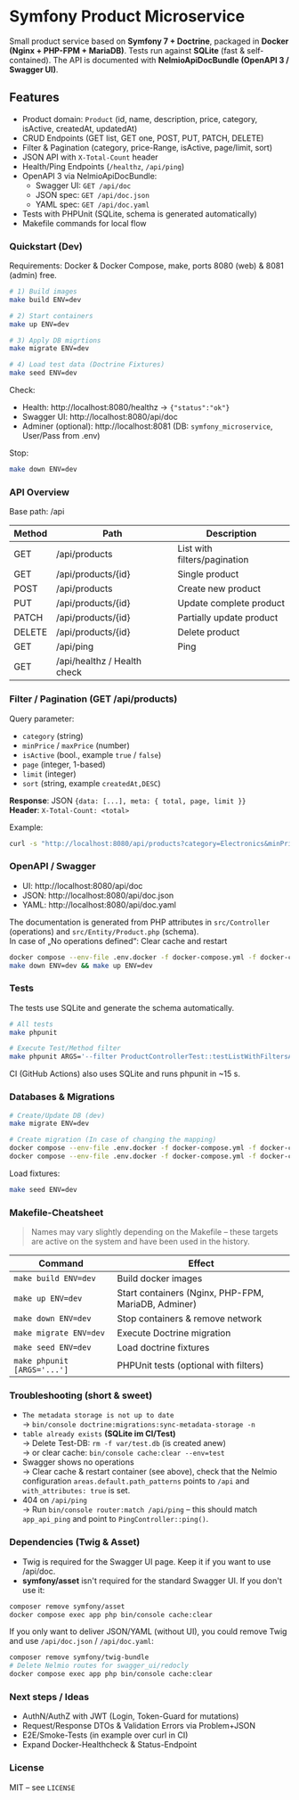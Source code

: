 # Symfony Product Microservice
Small product service based on **Symfony 7 + Doctrine**, packaged in **Docker (Nginx + PHP-FPM + MariaDB)**.
Tests run against **SQLite** (fast & self-contained). The API is documented with **NelmioApiDocBundle (OpenAPI 3 / Swagger UI)**.

## Features
* Product domain: ``Product`` (id, name, description, price, category, isActive, createdAt, updatedAt)
* CRUD Endpoints (GET list, GET one, POST, PUT, PATCH, DELETE)
* Filter & Pagination (category, price-Range, isActive, page/limit, sort)
* JSON API with ``X-Total-Count`` header
* Health/Ping Endpoints (``/healthz``, ``/api/ping``)
* OpenAPI 3 via NelmioApiDocBundle:
    * Swagger UI: ``GET /api/doc``
    * JSON spec: ``GET /api/doc.json``
    * YAML spec: ``GET /api/doc.yaml``
* Tests with PHPUnit (SQLite, schema is generated automatically)
* Makefile commands for local flow

### Quickstart (Dev)
Requirements: Docker & Docker Compose, make, ports 8080 (web) & 8081 (admin) free.

```bash
# 1) Build images
make build ENV=dev

# 2) Start containers
make up ENV=dev

# 3) Apply DB migrtions
make migrate ENV=dev

# 4) Load test data (Doctrine Fixtures)
make seed ENV=dev
```
Check:
* Health: http://localhost:8080/healthz → ``{"status":"ok"}``
* Swagger UI: http://localhost:8080/api/doc
* Adminer (optional): http://localhost:8081 (DB: ``symfony_microservice``, User/Pass from .env)

Stop:
```bash
make down ENV=dev
```

### API Overview
Base path: /api

Method | Path               | Description
------------|------------|------------
GET | /api/products      | List with filters/pagination
GET | /api/products/{id} | Single product
POST | /api/products | Create new product
PUT | /api/products/{id} | Update complete product
PATCH | /api/products/{id} | Partially update product
DELETE | /api/products/{id} | Delete product
GET | /api/ping | Ping
GET | /api/healthz / Health check

### Filter / Pagination (GET /api/products)
Query parameter:
* ``category`` (string)
* ``minPrice`` / ``maxPrice`` (number)
* ``isActive`` (bool., example ``true`` / ``false``)
* ``page`` (integer, 1-based)
* ``limit`` (integer)
* ``sort`` (string, example ``createdAt,DESC``)

**Response**: JSON ``{data: [...], meta: { total, page, limit }}``  
**Header**: ``X-Total-Count: <total>``

Example:  
```bash
curl -s "http://localhost:8080/api/products?category=Electronics&minPrice=10&maxPrice=500&isActive=true&page=1&limit=10&sort=createdAt,DESC"
```
### OpenAPI / Swagger
* UI: http://localhost:8080/api/doc
* JSON: http://localhost:8080/api/doc.json
* YAML: http://localhost:8080/api/doc.yaml

The documentation is generated from PHP attributes in ``src/Controller`` (operations) and ``src/Entity/Product.php`` (schema).  
In case of „No operations defined“: Clear cache and restart
```bash
docker compose --env-file .env.docker -f docker-compose.yml -f docker-compose.dev.yml exec app php bin/console cache:clear
make down ENV=dev && make up ENV=dev
```

### Tests
The tests use SQLite and generate the schema automatically.
```bash
# All tests
make phpunit

# Execute Test/Method filter
make phpunit ARGS='--filter ProductControllerTest::testListWithFiltersAndPagination'
```
CI (GitHub Actions) also uses SQLite and runs phpunit in ~15 s.  

### Databases & Migrations
```bash
# Create/Update DB (dev)
make migrate ENV=dev

# Create migration (In case of changing the mapping)
docker compose --env-file .env.docker -f docker-compose.yml -f docker-compose.dev.yml exec app php bin/console make:migration
docker compose --env-file .env.docker -f docker-compose.yml -f docker-compose.dev.yml exec app php bin/console doctrine:migrations:migrate -n
```
Load fixtures:  
```bash
make seed ENV=dev
```

### Makefile-Cheatsheet
> Names may vary slightly depending on the Makefile – these targets are active on the system and have been used in the history.

Command | Effect
------------|-----------
``make build ENV=dev`` | Build docker images
``make up ENV=dev`` | Start containers (Nginx, PHP-FPM, MariaDB, Adminer)
``make down ENV=dev`` | Stop containers & remove network
``make migrate ENV=dev`` | Execute Doctrine migration
``make seed ENV=dev`` | Load doctrine fixtures
``make phpunit [ARGS='...']`` | PHPUnit tests (optional with filters)

### Troubleshooting (short & sweet)
* ``The metadata storage is not up to date``  
  → ``bin/console doctrine:migrations:sync-metadata-storage -n``
* ``table already exists`` **(SQLite im CI/Test)**  
  → Delete Test-DB: ``rm -f var/test.db`` (is created anew)  
  → or clear cache: ``bin/console cache:clear --env=test``
* Swagger shows no operations  
  → Clear cache & restart container (see above), check that the Nelmio configuration ``areas.default.path_patterns`` points to ``/api`` and ``with_attributes: true`` is set.
* 404 on ``/api/ping``  
  → Run ``bin/console router:match /api/ping`` – this should match ``app_api_ping`` and point to ``PingController::ping()``.

### Dependencies (Twig & Asset)
* Twig is required for the Swagger UI page. Keep it if you want to use /api/doc.
* **symfony/asset** isn't required for the standard Swagger UI. If you don't use it:
```bash
composer remove symfony/asset
docker compose exec app php bin/console cache:clear
```
If you only want to deliver JSON/YAML (without UI), you could remove Twig and use ``/api/doc.json`` / ``/api/doc.yaml``:
```bash
composer remove symfony/twig-bundle
# Delete Nelmio routes for swagger_ui/redocly
docker compose exec app php bin/console cache:clear
```

### Next steps / Ideas
* AuthN/AuthZ with JWT (Login, Token-Guard for mutations)
* Request/Response DTOs & Validation Errors via Problem+JSON
* E2E/Smoke-Tests (in example over curl in CI)
* Expand Docker-Healthcheck & Status-Endpoint

### License
MIT – see ``LICENSE``
